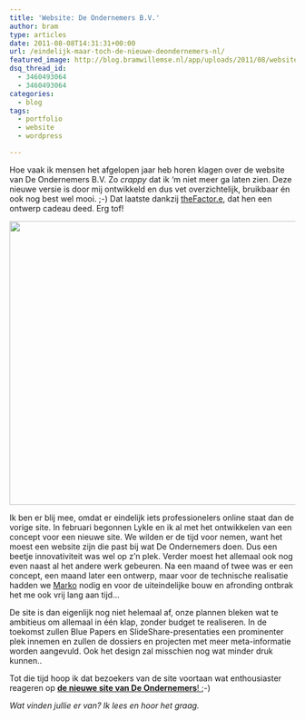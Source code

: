 ```yaml
---
title: 'Website: De Ondernemers B.V.'
author: bram
type: articles
date: 2011-08-08T14:31:31+00:00
url: /eindelijk-maar-toch-de-nieuwe-deondernemers-nl/
featured_image: http://blog.bramwillemse.nl/app/uploads/2011/08/website-deondernemers_nl.jpg
dsq_thread_id:
  - 3460493064
  - 3460493064
categories:
  - blog
tags:
  - portfolio
  - website
  - wordpress

---
```

<p class="lead">
  Hoe vaak ik mensen het afgelopen jaar heb horen klagen over de website van De Ondernemers B.V. Zo <em>crappy</em> dat ik &#8216;m niet meer ga laten zien. Deze nieuwe versie is door mij ontwikkeld en dus vet overzichtelijk, bruikbaar én ook nog best wel mooi. ;-) Dat laatste dankzij <a title="theFactor.e - Full service internetbureau" href="http://tfe.nl/" target="_blank">theFactor.e</a>, dat hen een ontwerp cadeau deed. Erg tof!<strong><!--more--></strong>
</p>

<a title="De nieuwe website van De Ondernemers B.V." href="http://deondernemers.nl" target="_blank"><img class="aligncenter size-full wp-image-3067" title="website-deondernemers_nl" alt="" src="https://bramwillemse.nl/app/uploads/2011/08/website-deondernemers_nl.jpg" width="725" height="500" /></a>

Ik ben er blij mee, omdat er eindelijk iets professionelers online staat dan de vorige site. In februari begonnen Lykle en ik al met het ontwikkelen van een concept voor een nieuwe site. We wilden er de tijd voor nemen, want het moest een website zijn die past bij wat De Ondernemers doen. Dus een beetje innovativiteit was wel op z&#8217;n plek. Verder moest het allemaal ook nog even naast al het andere werk gebeuren. Na een maand of twee was er een concept, een maand later een ontwerp, maar voor de technische realisatie hadden we <a title="Marko Heijnen - WordPress-übernerd    " href="http://markoheijnen.com" target="_blank">Marko</a> nodig en voor de uiteindelijke bouw en afronding ontbrak het me ook vrij lang aan tijd&#8230;

De site is dan eigenlijk nog niet helemaal af, onze plannen bleken wat te ambitieus om allemaal in één klap, zonder budget te realiseren. In de toekomst zullen Blue Papers en SlideShare-presentaties een prominenter plek innemen en zullen de dossiers en projecten met meer meta-informatie worden aangevuld. Ook het design zal misschien nog wat minder druk kunnen..

Tot die tijd hoop ik dat bezoekers van de site voortaan wat enthousiaster reageren op **<a title="De nieuwe website van De Ondernemers B.V." href="http://deondernemers.nl" target="_blank">de nieuwe site van De Ondernemers</a>**<a title="De nieuwe website van De Ondernemers B.V." href="http://deondernemers.nl" target="_blank">! </a>;-)

_Wat vinden jullie er van? Ik lees en hoor het graag._